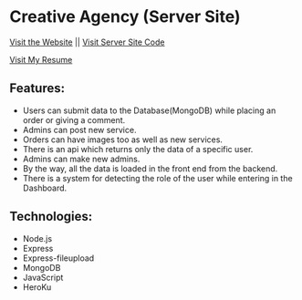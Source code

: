 # Creative Agency (Server Site)

[Visit the Website](https://creative-agency-aa.netlify.app/) || [Visit Server Site Code](https://github.com/AbdulAzizMiazi/client-creative-agency)

[Visit My Resume](https://drive.google.com/file/d/1H_IqfLPTNuFqTma2nhl8dRPuxuq6sw5b/view?usp=sharing)

## Features:

* Users can submit data to the Database(MongoDB) while placing an order or giving a comment.
* Admins can post new service.
* Orders can have images too as well as new services.
* There is an api which returns only the data of a specific user.
* Admins can make new admins.
* By the way, all the data is loaded in the front end from the backend.
* There is a system for detecting the role of the user while entering in the Dashboard.

## Technologies:

* Node.js
* Express
* Express-fileupload
* MongoDB
* JavaScript
* HeroKu